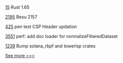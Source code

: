 
[15](https://github.com/hyperledger/solang-llvm/pull/15) Rust 1.65

[2195](https://github.com/hyperledger/bevel/pull/2195) Besu 2157

[425](https://github.com/hyperledger-labs/fabric-operations-console/pull/425) pen test CSP Header updation

[3551](https://github.com/hyperledger/aries-framework-go/pull/3551) perf: add doc loader for normalizeFilteredDataset

[1239](https://github.com/hyperledger/solang/pull/1239) Bump solana_rbpf and towerlsp crates


[See more >>>](https://start-here.hyperledger.org/pull-requests)
